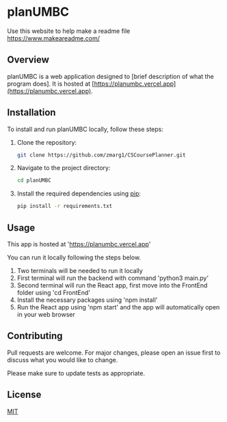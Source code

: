 # planUMBC

Use this website to help make a readme file https://www.makeareadme.com/

## Overview

planUMBC is a web application designed to [brief description of what the program does]. It is hosted at [https://planumbc.vercel.app](https://planumbc.vercel.app).


## Installation

To install and run planUMBC locally, follow these steps:

1. Clone the repository:

    ```bash
    git clone https://github.com/zmarg1/CSCoursePlanner.git
    ```

2. Navigate to the project directory:

    ```bash
    cd planUMBC
    ```

3. Install the required dependencies using [pip](https://pip.pypa.io/en/stable/):

    ```bash
    pip install -r requirements.txt
    ```

## Usage

This app is hosted at 'https://planumbc.vercel.app'

You can run it locally following the steps below.

1. Two terminals will be needed to run it locally
2. First terminal will run the backend with command 'python3 main.py'
3. Second terminal will run the React app, first move into the FrontEnd folder using 'cd FrontEnd'
4. Install the necessary packages using 'npm install'
5. Run the React app using 'npm start' and the app will automatically open in your web browser

## Contributing

Pull requests are welcome. For major changes, please open an issue first
to discuss what you would like to change.

Please make sure to update tests as appropriate.

## License

[MIT](https://choosealicense.com/licenses/mit/)
